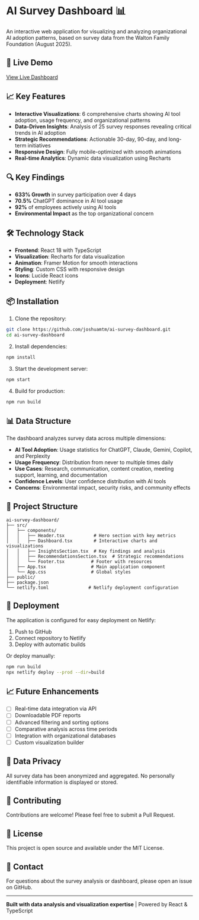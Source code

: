 # AI Survey Dashboard 📊

An interactive web application for visualizing and analyzing organizational AI adoption patterns, based on survey data from the Walton Family Foundation (August 2025).

## 🚀 Live Demo

[View Live Dashboard](https://ai-survey-dashboard-wff.netlify.app)

## 📈 Key Features

- **Interactive Visualizations**: 6 comprehensive charts showing AI tool adoption, usage frequency, and organizational patterns
- **Data-Driven Insights**: Analysis of 25 survey responses revealing critical trends in AI adoption
- **Strategic Recommendations**: Actionable 30-day, 90-day, and long-term initiatives
- **Responsive Design**: Fully mobile-optimized with smooth animations
- **Real-time Analytics**: Dynamic data visualization using Recharts

## 🔍 Key Findings

- **633% Growth** in survey participation over 4 days
- **70.5%** ChatGPT dominance in AI tool usage
- **92%** of employees actively using AI tools
- **Environmental Impact** as the top organizational concern

## 🛠️ Technology Stack

- **Frontend**: React 18 with TypeScript
- **Visualization**: Recharts for data visualization
- **Animation**: Framer Motion for smooth interactions
- **Styling**: Custom CSS with responsive design
- **Icons**: Lucide React icons
- **Deployment**: Netlify

## 📦 Installation

1. Clone the repository:
```bash
git clone https://github.com/joshuamtm/ai-survey-dashboard.git
cd ai-survey-dashboard
```

2. Install dependencies:
```bash
npm install
```

3. Start the development server:
```bash
npm start
```

4. Build for production:
```bash
npm run build
```

## 📊 Data Structure

The dashboard analyzes survey data across multiple dimensions:

- **AI Tool Adoption**: Usage statistics for ChatGPT, Claude, Gemini, Copilot, and Perplexity
- **Usage Frequency**: Distribution from never to multiple times daily
- **Use Cases**: Research, communication, content creation, meeting support, learning, and documentation
- **Confidence Levels**: User confidence distribution with AI tools
- **Concerns**: Environmental impact, security risks, and community effects

## 🎯 Project Structure

```
ai-survey-dashboard/
├── src/
│   ├── components/
│   │   ├── Header.tsx           # Hero section with key metrics
│   │   ├── Dashboard.tsx        # Interactive charts and visualizations
│   │   ├── InsightsSection.tsx  # Key findings and analysis
│   │   ├── RecommendationsSection.tsx  # Strategic recommendations
│   │   └── Footer.tsx          # Footer with resources
│   ├── App.tsx                 # Main application component
│   └── App.css                 # Global styles
├── public/
├── package.json
└── netlify.toml               # Netlify deployment configuration
```

## 🚀 Deployment

The application is configured for easy deployment on Netlify:

1. Push to GitHub
2. Connect repository to Netlify
3. Deploy with automatic builds

Or deploy manually:
```bash
npm run build
npx netlify deploy --prod --dir=build
```

## 📈 Future Enhancements

- [ ] Real-time data integration via API
- [ ] Downloadable PDF reports
- [ ] Advanced filtering and sorting options
- [ ] Comparative analysis across time periods
- [ ] Integration with organizational databases
- [ ] Custom visualization builder

## 📝 Data Privacy

All survey data has been anonymized and aggregated. No personally identifiable information is displayed or stored.

## 🤝 Contributing

Contributions are welcome! Please feel free to submit a Pull Request.

## 📄 License

This project is open source and available under the MIT License.

## 👥 Contact

For questions about the survey analysis or dashboard, please open an issue on GitHub.

---

**Built with data analysis and visualization expertise** | Powered by React & TypeScript
